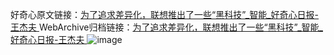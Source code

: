好奇心原文链接：[为了追求差异化，联想推出了一些“黑科技”_智能_好奇心日报-王杰夫 ](https://www.qdaily.com/articles/10178.html)
WebArchive归档链接：[为了追求差异化，联想推出了一些“黑科技”_智能_好奇心日报-王杰夫 ](http://web.archive.org/web/20190623155810/https://www.qdaily.com/articles/10178.html)
![image](http://ww3.sinaimg.cn/large/007d5XDply1g3vvcrhxrdj30u04hchdt)